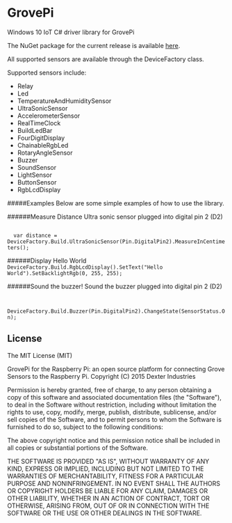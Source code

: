 # GrovePi
Windows 10 IoT C# driver library for GrovePi

The NuGet package for the current release is available [here](https://www.nuget.org/packages/GrovePi/).

All supported sensors are available through the DeviceFactory class.

Supported sensors include:
- Relay
- Led
- TemperatureAndHumiditySensor
- UltraSonicSensor
- AccelerometerSensor
- RealTimeClock
- BuildLedBar
- FourDigitDisplay
- ChainableRgbLed
- RotaryAngleSensor
- Buzzer
- SoundSensor
- LightSensor
- ButtonSensor
- RgbLcdDisplay

#####Examples
Below are some simple examples of how to use the library.

######Measure Distance
Ultra sonic sensor plugged into digital pin 2 (D2)
<p>
<code>
  var distance = DeviceFactory.Build.UltraSonicSensor(Pin.DigitalPin2).MeasureInCentimeters();
</code>
</p>

######Display Hello World
<code>
  DeviceFactory.Build.RgbLcdDisplay().SetText("Hello World").SetBacklightRgb(0, 255, 255);
</code>

######Sound the buzzer!
Sound the buzzer plugged into digital pin 2 (D2)
<p>
<code>
  DeviceFactory.Build.Buzzer(Pin.DigitalPin2).ChangeState(SensorStatus.On);
</code>
</p>

## License

The MIT License (MIT)

GrovePi for the Raspberry Pi: an open source platform for connecting Grove Sensors to the Raspberry Pi.
Copyright (C) 2015  Dexter Industries

Permission is hereby granted, free of charge, to any person obtaining a copy
of this software and associated documentation files (the "Software"), to deal
in the Software without restriction, including without limitation the rights
to use, copy, modify, merge, publish, distribute, sublicense, and/or sell
copies of the Software, and to permit persons to whom the Software is
furnished to do so, subject to the following conditions:

The above copyright notice and this permission notice shall be included in
all copies or substantial portions of the Software.

THE SOFTWARE IS PROVIDED "AS IS", WITHOUT WARRANTY OF ANY KIND, EXPRESS OR
IMPLIED, INCLUDING BUT NOT LIMITED TO THE WARRANTIES OF MERCHANTABILITY,
FITNESS FOR A PARTICULAR PURPOSE AND NONINFRINGEMENT. IN NO EVENT SHALL THE
AUTHORS OR COPYRIGHT HOLDERS BE LIABLE FOR ANY CLAIM, DAMAGES OR OTHER
LIABILITY, WHETHER IN AN ACTION OF CONTRACT, TORT OR OTHERWISE, ARISING FROM,
OUT OF OR IN CONNECTION WITH THE SOFTWARE OR THE USE OR OTHER DEALINGS IN
THE SOFTWARE.
